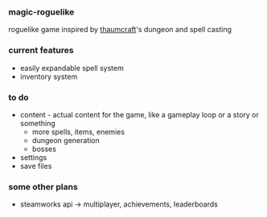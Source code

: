 ### magic-roguelike
roguelike game inspired by [thaumcraft](https://www.curseforge.com/minecraft/mc-mods/thaumcraft)'s dungeon and spell casting

### current features
- easily expandable spell system
- inventory system

### to do
- content - actual content for the game, like a gameplay loop or a story or something
  - more spells, items, enemies
  - dungeon generation
  - bosses
- settings
- save files

### some other plans
- steamworks api -> multiplayer, achievements, leaderboards

